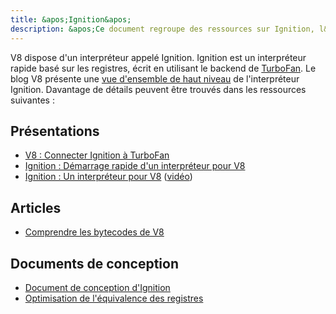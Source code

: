 ```yaml
---
title: &apos;Ignition&apos;
description: &apos;Ce document regroupe des ressources sur Ignition, l&apos;interpréteur de V8.&apos;
---
```

V8 dispose d&apos;un interpréteur appelé Ignition. Ignition est un interpréteur rapide basé sur les registres, écrit en utilisant le backend de [TurboFan](/docs/turbofan). Le blog V8 présente une [vue d&apos;ensemble de haut niveau](/blog/ignition-interpreter) de l&apos;interpréteur Ignition. Davantage de détails peuvent être trouvés dans les ressources suivantes :

## Présentations

- [V8 : Connecter Ignition à TurboFan](https://docs.google.com/presentation/d/1chhN90uB8yPaIhx_h2M3lPyxPgdPmkADqSNAoXYQiVE/edit)
- [Ignition : Démarrage rapide d&apos;un interpréteur pour V8](https://docs.google.com/presentation/d/1HgDDXBYqCJNasBKBDf9szap1j4q4wnSHhOYpaNy5mHU/edit#slide=id.g1357e6d1a4_0_58)
- [Ignition : Un interpréteur pour V8](https://docs.google.com/presentation/d/1OqjVqRhtwlKeKfvMdX6HaCIu9wpZsrzqpIVIwQSuiXQ/edit) ([vidéo](https://youtu.be/r5OWCtuKiAk))

## Articles

- [Comprendre les bytecodes de V8](https://medium.com/dailyjs/understanding-v8s-bytecode-317d46c94775)

## Documents de conception

- [Document de conception d&apos;Ignition](https://docs.google.com/document/d/11T2CRex9hXxoJwbYqVQ32yIPMh0uouUZLdyrtmMoL44/edit?ts=56f27d9d#heading=h.6jz9dj3bnr8t)
- [Optimisation de l&apos;équivalence des registres](https://docs.google.com/document/d/1wW_VkkIwhAAgAxLYM0wvoTEkq8XykibDIikGpWH7l1I/edit?ts=570d7131#heading=h.6jz9dj3bnr8t)
